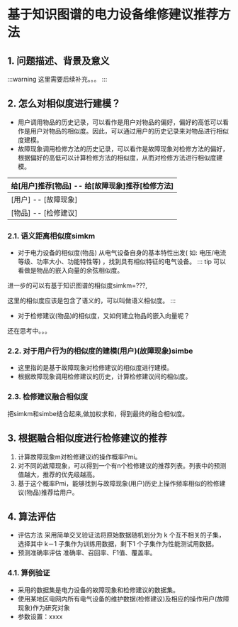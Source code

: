 # 基于知识图谱的电力设备维修建议推荐方法

## 1. 问题描述、背景及意义
:::warning
这里需要后续补充。。。
:::
## 2. 怎么对相似度进行建模？
- 用户调用物品的历史记录，可以看作是用户对物品的偏好，偏好的高低可以看作是用户对物品的相似度。因此，可以通过用户的历史记录来对物品进行相似度建模。
- 故障现象调用检修方法的历史记录，可以看作是故障现象对检修方法的偏好，根据偏好的高低可以计算检修方法的相似度，从而对检修方法进行相似度建模。

| 给[用户]推荐[物品] -- 给[故障现象]推荐[检修方法] |
| ------------------------------------------------ |
| [用户] -- [故障现象]                             |
| [物品] -- [检修建议]                             |

### 2.1. 语义距离相似度simkm
- 对于电力设备的相似度(物品)
从电气设备自身的基本特性出发( 如: 电压/电流等级、功率大小、功能特性等) ，找到具有相似特征的电气设备。
::: tip
可以看做是物品的嵌入向量的余弦相似度。

进一步的可以有基于知识图谱的相似度simkm=???,

这里的相似度应该是包含了语义的，可以叫做语义相似度。
:::
- 对于检修建议(物品)的相似度，又如何建立物品的嵌入向量呢？

还在思考中。。。
### 2.2. 对于用户行为的相似度的建模(用户)(故障现象)simbe
- 这里指的是基于故障现象对检修建议的相似度进行建模。
- 根据故障现象调用检修建议的历史，计算检修建议间的相似度。
### 2.3. 检修建议融合相似度
把simkm和simbe结合起来,做加权求和，得到最终的融合相似度。
## 3. 根据融合相似度进行检修建议的推荐
1. 计算故障现象m对检修建议i的操作概率Pmi。
2. 对不同的故障现象，可以得到一个有n个检修建议的推荐列表。列表中的预测值越大，推荐的优先级越高。
3. 基于这个概率Pmi，能够找到与故障现象(用户)历史上操作频率相似的检修建议(物品)推荐给用户。

## 4. 算法评估
- 评估方法
采用简单交叉验证法将原始数据随机划分为 k 个互不相关的子集，选择其中 k－1 子集作为训练用数据，剩下1 个子集作为性能测试用数据。
- 预测准确率评估
准确率、召回率、F1值、覆盖率。
### 4.1. 算例验证
- 采用的数据集是电力设备的故障现象和检修建议的数据集。
- 使用某地区电网内所有电气设备的维护数据(检修建议)及相应的操作用户(故障现象)作为研究对象
- 参数设置：xxxx